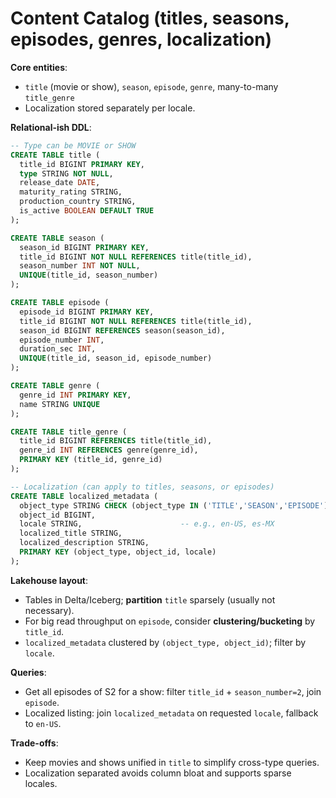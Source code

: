# Content Catalog (titles, seasons, episodes, genres, localization)

**Core entities**:

* `title` (movie or show), `season`, `episode`, `genre`, many-to-many `title_genre`
* Localization stored separately per locale.

**Relational-ish DDL**:

```sql
-- Type can be MOVIE or SHOW
CREATE TABLE title (
  title_id BIGINT PRIMARY KEY,
  type STRING NOT NULL,
  release_date DATE,
  maturity_rating STRING,
  production_country STRING,
  is_active BOOLEAN DEFAULT TRUE
);

CREATE TABLE season (
  season_id BIGINT PRIMARY KEY,
  title_id BIGINT NOT NULL REFERENCES title(title_id),
  season_number INT NOT NULL,
  UNIQUE(title_id, season_number)
);

CREATE TABLE episode (
  episode_id BIGINT PRIMARY KEY,
  title_id BIGINT NOT NULL REFERENCES title(title_id),
  season_id BIGINT REFERENCES season(season_id),
  episode_number INT,
  duration_sec INT,
  UNIQUE(title_id, season_id, episode_number)
);

CREATE TABLE genre (
  genre_id INT PRIMARY KEY,
  name STRING UNIQUE
);

CREATE TABLE title_genre (
  title_id BIGINT REFERENCES title(title_id),
  genre_id INT REFERENCES genre(genre_id),
  PRIMARY KEY (title_id, genre_id)
);

-- Localization (can apply to titles, seasons, or episodes)
CREATE TABLE localized_metadata (
  object_type STRING CHECK (object_type IN ('TITLE','SEASON','EPISODE')),
  object_id BIGINT,
  locale STRING,                      -- e.g., en-US, es-MX
  localized_title STRING,
  localized_description STRING,
  PRIMARY KEY (object_type, object_id, locale)
);
```

**Lakehouse layout**:

* Tables in Delta/Iceberg; **partition** `title` sparsely (usually not necessary).
* For big read throughput on `episode`, consider **clustering/bucketing** by `title_id`.
* `localized_metadata` clustered by `(object_type, object_id)`; filter by `locale`.

**Queries**:

* Get all episodes of S2 for a show: filter `title_id` + `season_number=2`, join `episode`.
* Localized listing: join `localized_metadata` on requested `locale`, fallback to `en-US`.

**Trade-offs**:

* Keep movies and shows unified in `title` to simplify cross-type queries.
* Localization separated avoids column bloat and supports sparse locales.
